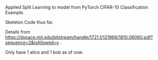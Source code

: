 Applied Split Learning to model from PyTorch CIFAR-10 Classification Example.

Skeleton Code thus far. 

Details from https://dspace.mit.edu/bitstream/handle/1721.1/121966/1810.06060.pdf?sequence=2&isAllowed=y .

Only have 1 alice and 1 bob as of now. 